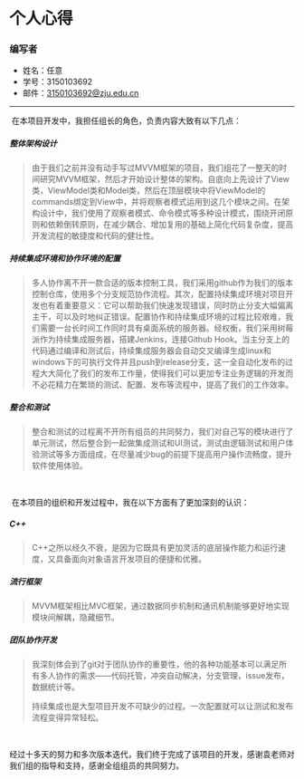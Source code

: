 # 个人心得

### 编写者

- 姓名：任意 
- 学号：3150103692
- 邮件：3150103692@zju.edu.cn

----



​	在本项目开发中，我担任组长的角色，负责内容大致有以下几点：

##### 整体架构设计

> ​	由于我们之前并没有动手写过MVVM框架的项目，我们组花了一整天的时间研究MVVM框架，然后才开始设计整体的架构。自底向上先设计了View类，ViewModel类和Model类，然后在顶层模块中将ViewModel的commands绑定到View中，并将观察者模式运用到这几个模块之间。在架构设计中，我们使用了观察者模式、命令模式等多种设计模式，围绕开闭原则和依赖倒转原则，在减少耦合、增加复用的基础上简化代码复杂度，提高开发流程的敏捷度和代码的健壮性。

##### 持续集成环境和协作环境的配置

> ​	多人协作离不开一款合适的版本控制工具，我们采用github作为我们的版本控制仓库，使用多个分支规范协作流程。其次，配置持续集成环境对项目开发也有着重要意义：它可以帮助我们快速发现错误，同时防止分支大幅偏离主干，可以及时地纠正错误。配置协作和持续集成环境的过程比较艰难，我们需要一台长时间工作同时具有桌面系统的服务器。经权衡，我们采用树莓派作为持续集成服务器，搭建Jenkins，连接Github Hook。当主分支上的代码通过编译和测试后，持续集成服务器会自动交叉编译生成linux和windows下的可执行文件并且push到release分支，这一全自动化发布的过程大大简化了我们的发布工作量，使得我们可以更加专注业务逻辑的开发而不必花精力在繁琐的测试、配置、发布等流程中，提高了我们的工作效率。

##### 整合和测试

> ​	整合和测试的过程离不开所有组员的共同努力，我们对自己写的模块进行了单元测试，然后整合到一起做集成测试和UI测试，测试由逻辑测试和用户体验测试等多方面组成，在尽量减少bug的前提下提高用户操作流畅度，提升软件使用体验。

​	

​	在本项目的组织和开发过程中，我在以下方面有了更加深刻的认识：

##### C++

> ​	C++之所以经久不衰，是因为它既具有更加灵活的底层操作能力和运行速度，又具备面向对象语言开发项目的便捷和优雅。

##### 流行框架

> ​	MVVM框架相比MVC框架，通过数据同步机制和通讯机制能够更好地实现模块间解耦，隐藏细节。

##### 团队协作开发

> ​	我深刻体会到了git对于团队协作的重要性，他的各种功能基本可以满足所有多人协作的需求——代码托管，冲突自动解决，分支管理，issue发布，数据统计等。
>
> ​	持续集成也是大型项目开发不可缺少的过程。一次配置就可以让测试和发布流程变得异常轻松。

​	

​	经过十多天的努力和多次版本迭代，我们终于完成了该项目的开发，感谢袁老师对我们组的指导和支持，感谢全组组员的共同努力。	